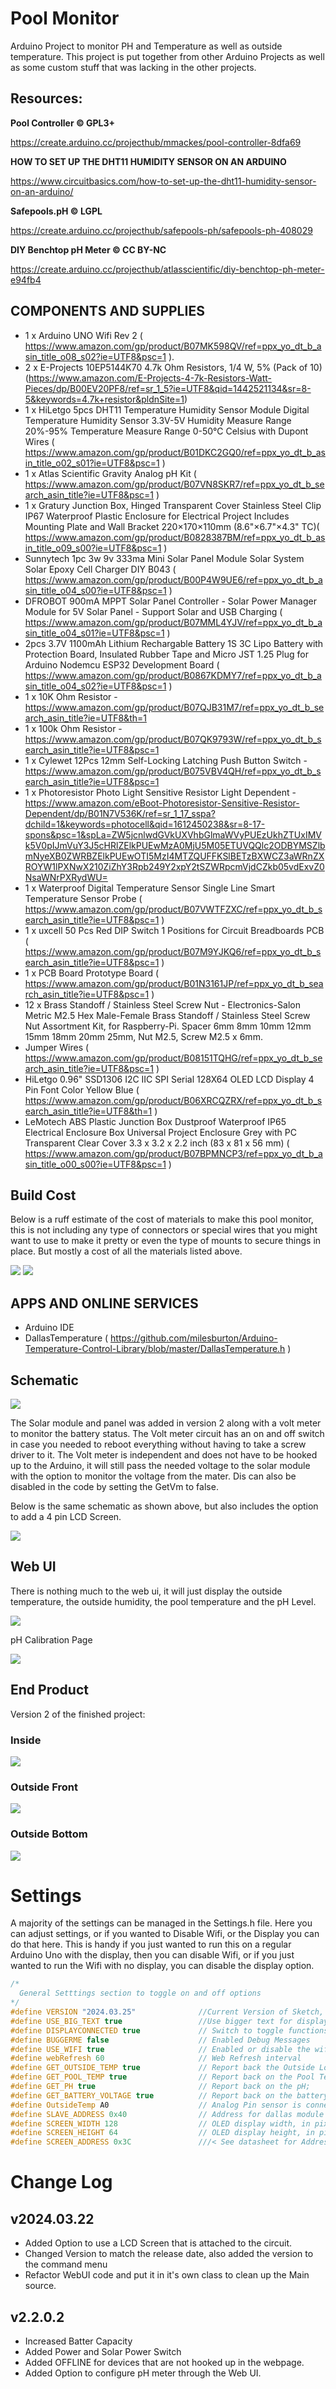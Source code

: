 # Pool Monitor

Arduino Project to monitor PH and Temperature as well as outside temperature.  This project is put together from other Arduino Projects as well as some custom stuff that was lacking in the other projects.

## Resources:

**Pool Controller © GPL3+**

https://create.arduino.cc/projecthub/mmackes/pool-controller-8dfa69

**HOW TO SET UP THE DHT11 HUMIDITY SENSOR ON AN ARDUINO**

https://www.circuitbasics.com/how-to-set-up-the-dht11-humidity-sensor-on-an-arduino/

**Safepools.pH © LGPL**

https://create.arduino.cc/projecthub/safepools-ph/safepools-ph-408029

**DIY Benchtop pH Meter © CC BY-NC**

https://create.arduino.cc/projecthub/atlasscientific/diy-benchtop-ph-meter-e94fb4


## COMPONENTS AND SUPPLIES

- 1 x Arduino UNO Wifi Rev 2 ( https://www.amazon.com/gp/product/B07MK598QV/ref=ppx_yo_dt_b_asin_title_o08_s02?ie=UTF8&psc=1 ).
- 2 x E-Projects 10EP5144K70 4.7k Ohm Resistors, 1/4 W, 5% (Pack of 10) (https://www.amazon.com/E-Projects-4-7k-Resistors-Watt-Pieces/dp/B00EV20PF8/ref=sr_1_5?ie=UTF8&qid=1442521134&sr=8-5&keywords=4.7k+resistor&pldnSite=1)
- 1 x HiLetgo 5pcs DHT11 Temperature Humidity Sensor Module Digital Temperature Humidity Sensor 3.3V-5V Humidity Measure Range 20%-95% Temperature Measure Range 0-50℃ Celsius with Dupont Wires ( https://www.amazon.com/gp/product/B01DKC2GQ0/ref=ppx_yo_dt_b_asin_title_o02_s01?ie=UTF8&psc=1 )
- 1 x Atlas Scientific Gravity Analog pH Kit
 ( https://www.amazon.com/gp/product/B07VN8SKR7/ref=ppx_yo_dt_b_search_asin_title?ie=UTF8&psc=1 )
- 1 x Gratury Junction Box, Hinged Transparent Cover Stainless Steel Clip IP67 Waterproof Plastic Enclosure for Electrical Project Includes Mounting Plate and Wall Bracket 220×170×110mm (8.6"×6.7"×4.3" TC)( https://www.amazon.com/gp/product/B0828387BM/ref=ppx_yo_dt_b_asin_title_o09_s00?ie=UTF8&psc=1 ) 
- Sunnytech 1pc 3w 9v 333ma Mini Solar Panel Module Solar System Solar Epoxy Cell Charger DIY B043 ( https://www.amazon.com/gp/product/B00P4W9UE6/ref=ppx_yo_dt_b_asin_title_o04_s00?ie=UTF8&psc=1 )
- DFROBOT 900mA MPPT Solar Panel Controller - Solar Power Manager Module for 5V Solar Panel - Support Solar and USB Charging ( https://www.amazon.com/gp/product/B07MML4YJV/ref=ppx_yo_dt_b_asin_title_o04_s01?ie=UTF8&psc=1 )
- 2pcs 3.7V 1100mAh Lithium Rechargable Battery 1S 3C Lipo Battery with Protection Board, Insulated Rubber Tape and Micro JST 1.25 Plug for Arduino Nodemcu ESP32 Development Board ( https://www.amazon.com/gp/product/B0867KDMY7/ref=ppx_yo_dt_b_asin_title_o04_s02?ie=UTF8&psc=1 )
- 1 x 10K Ohm Resistor - https://www.amazon.com/gp/product/B07QJB31M7/ref=ppx_yo_dt_b_search_asin_title?ie=UTF8&th=1
- 1 x 100k Ohm Resistor - https://www.amazon.com/gp/product/B07QK9793W/ref=ppx_yo_dt_b_search_asin_title?ie=UTF8&psc=1
- 1 x Cylewet 12Pcs 12mm Self-Locking Latching Push Button Switch - https://www.amazon.com/gp/product/B075VBV4QH/ref=ppx_yo_dt_b_search_asin_title?ie=UTF8&psc=1
- 1 x Photoresistor Photo Light Sensitive Resistor Light Dependent - https://www.amazon.com/eBoot-Photoresistor-Sensitive-Resistor-Dependent/dp/B01N7V536K/ref=sr_1_17_sspa?dchild=1&keywords=photocell&qid=1612450238&sr=8-17-spons&psc=1&spLa=ZW5jcnlwdGVkUXVhbGlmaWVyPUEzUkhZTUxIMVk5V0pIJmVuY3J5cHRlZElkPUEwMzA0MjU5M05ETUVQQlc2ODBYMSZlbmNyeXB0ZWRBZElkPUEwOTI5MzI4MTZQUFFKSlBETzBXWCZ3aWRnZXROYW1lPXNwX210ZiZhY3Rpb249Y2xpY2tSZWRpcmVjdCZkb05vdExvZ0NsaWNrPXRydWU=
- 1 x Waterproof Digital Temperature Sensor Single Line Smart Temperature Sensor Probe ( https://www.amazon.com/gp/product/B07VWTFZXC/ref=ppx_yo_dt_b_search_asin_title?ie=UTF8&psc=1 )
- 1 x uxcell 50 Pcs Red DIP Switch 1 Positions for Circuit Breadboards PCB ( https://www.amazon.com/gp/product/B07M9YJKQ6/ref=ppx_yo_dt_b_search_asin_title?ie=UTF8&psc=1 )
- 1 x PCB Board Prototype Board ( https://www.amazon.com/gp/product/B01N3161JP/ref=ppx_yo_dt_b_search_asin_title?ie=UTF8&psc=1 )
- 12 x Brass Standoff / Stainless Steel Screw Nut - Electronics-Salon Metric M2.5 Hex Male-Female Brass Standoff / Stainless Steel Screw Nut Assortment Kit, for Raspberry-Pi. Spacer 6mm 8mm 10mm 12mm 15mm 18mm 20mm 25mm, Nut M2.5, Screw M2.5 x 6mm.
- Jumper Wires ( https://www.amazon.com/gp/product/B08151TQHG/ref=ppx_yo_dt_b_search_asin_title?ie=UTF8&psc=1 )
- HiLetgo 0.96" SSD1306 I2C IIC SPI Serial 128X64 OLED LCD Display 4 Pin Font Color Yellow Blue ( https://www.amazon.com/gp/product/B06XRCQZRX/ref=ppx_yo_dt_b_search_asin_title?ie=UTF8&th=1 ) 
- LeMotech ABS Plastic Junction Box Dustproof Waterproof IP65 Electrical Enclosure Box Universal Project Enclosure Grey with PC Transparent Clear Cover 3.3 x 3.2 x 2.2 inch (83 x 81 x 56 mm) ( https://www.amazon.com/gp/product/B07BPMNCP3/ref=ppx_yo_dt_b_asin_title_o00_s00?ie=UTF8&psc=1 )

## Build Cost

Below is a ruff estimate of the cost of materials to make this  pool monitor, this is not including any type of connectors or special wires that you might want to use to make it pretty or even the type of mounts to secure things in place.  But mostly a cost of all the materials listed above.

![](BuildCost.png)
![](BuildCostLCD.png)


## APPS AND ONLINE SERVICES

- Arduino IDE
- DallasTemperature ( https://github.com/milesburton/Arduino-Temperature-Control-Library/blob/master/DallasTemperature.h )

## Schematic

![](Schematic/PoolMonitor.png)

The Solar module and panel was added in version 2 along with a volt meter to monitor the battery status.  The Volt meter circuit has an on and off switch in case you needed to reboot everything without having to take a screw driver to it.  The Volt meter is independent and does not have to be hooked up to the Arduino, it will still pass the needed voltage to the solar module with the option to monitor the voltage from the mater.  Dis can also be disabled in the code by setting the GetVm to false.

Below is the same schematic as shown above, but also includes the option to add a 4 pin LCD Screen.

![](Schematic/PoolMonitorLCD.png)


## Web UI

There is nothing much to the web ui, it will just display the outside temperature, the outside humidity, the pool temperature and the pH Level.

![](pictures/webui.png)

pH Calibration Page

![](pictures/webui_cal.png)

## End Product

Version 2 of the finished project:

### Inside
![](pictures/v2_inside.JPG)

### Outside Front

![](pictures/v2_front.JPG)

### Outside Bottom

![](pictures/v2_bottom.JPG)

# Settings

A majority of the settings can be managed in the Settings.h file.  Here you can adjust settings, or if you wanted to Disable Wifi, or the Display you can do that here.  This is handy if you just wanted to run this on a regular Arduino Uno with the display, then you can disable Wifi, or if you just wanted to run the Wifi with no display, you can disable the display option.

```C++
/*
  General Setttings section to toggle on and off options
*/
#define VERSION "2024.03.25"              //Current Version of Sketch, also related to the release date
#define USE_BIG_TEXT true                 //Use bigger text for display, which will get rid of outside temp and just so pool temp PT and Ph
#define DISPLAYCONNECTED true             // Switch to toggle functions for the LCD Screen if attached.
#define BUGGERME false                    // Enabled Debug Messages
#define USE_WIFI true                     // Enabled or disable the wifi functionality and the webpage
#define webRefresh 60                     // Web Refresh interval
#define GET_OUTSIDE_TEMP true             // Report back the Outside Local Temperature
#define GET_POOL_TEMP true                // Report back on the Pool Temperature
#define GET_PH true                       // Report back on the pH; 
#define GET_BATTERY_VOLTAGE true          // Report back on the battery voltage
#define OutsideTemp A0                    // Analog Pin sensor is connected to
#define SLAVE_ADDRESS 0x40                // Address for dallas module for the I2C
#define SCREEN_WIDTH 128                  // OLED display width, in pixels
#define SCREEN_HEIGHT 64                  // OLED display height, in pixels
#define SCREEN_ADDRESS 0x3C               ///< See datasheet for Address; 0x3D for 128x64, 0x3C for 128x32
```

# Change Log

## v2024.03.22
* Added Option to use a LCD Screen that is attached to the circuit.
* Changed Version to match the release date, also added the version to the command menu
* Refactor WebUI code and put it in it's own class to clean up the Main source.

## v2.2.0.2
* Increased Batter Capacity
* Added Power and Solar Power Switch
* Added OFFLINE for devices that are not hooked up in the webpage.
* Added Option to configure pH meter through the Web UI.